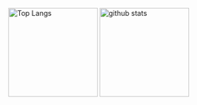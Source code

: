 

<!--
**yusa0730/yusa0730** is a ✨ _special_ ✨ repository because its `README.md` (this file) appears on your GitHub profile.

Here are some ideas to get you started:

- 🔭 I’m currently working on ...
- 🌱 I’m currently learning ...
- 👯 I’m looking to collaborate on ...
- 🤔 I’m looking for help with ...
- 💬 Ask me about ...
- 📫 How to reach me: ...
- 😄 Pronouns: ...
- ⚡ Fun fact: ...
-->

<p align="left"> 
  <img alt="Top Langs" height="180px" src="https://github-readme-stats.vercel.app/api/top-langs/?username=yusa0730&layout=compact&show_icons=true&theme=onedark" />
  <img alt="github stats" height="180px" src="https://github-readme-stats.vercel.app/api?username=yusa0730&theme=onedark&show_icons=ture" />
</p>
